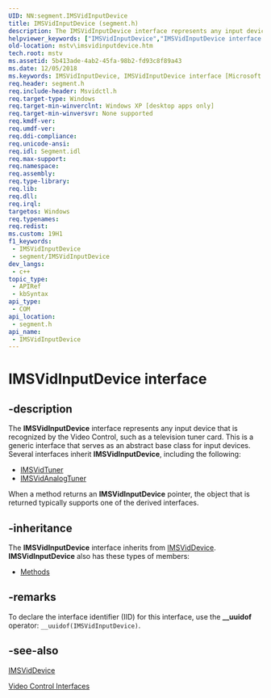 ```yaml
---
UID: NN:segment.IMSVidInputDevice
title: IMSVidInputDevice (segment.h)
description: The IMSVidInputDevice interface represents any input device that is recognized by the Video Control, such as a television tuner card.
helpviewer_keywords: ["IMSVidInputDevice","IMSVidInputDevice interface [Microsoft TV Technologies]","IMSVidInputDevice interface [Microsoft TV Technologies]","described","IMSVidInputDeviceInterface","mstv.imsvidinputdevice","segment/IMSVidInputDevice"]
old-location: mstv\imsvidinputdevice.htm
tech.root: mstv
ms.assetid: 5b413ade-4ab2-45fa-98b2-fd93c8f89a43
ms.date: 12/05/2018
ms.keywords: IMSVidInputDevice, IMSVidInputDevice interface [Microsoft TV Technologies], IMSVidInputDevice interface [Microsoft TV Technologies],described, IMSVidInputDeviceInterface, mstv.imsvidinputdevice, segment/IMSVidInputDevice
req.header: segment.h
req.include-header: Msvidctl.h
req.target-type: Windows
req.target-min-winverclnt: Windows XP [desktop apps only]
req.target-min-winversvr: None supported
req.kmdf-ver: 
req.umdf-ver: 
req.ddi-compliance: 
req.unicode-ansi: 
req.idl: Segment.idl
req.max-support: 
req.namespace: 
req.assembly: 
req.type-library: 
req.lib: 
req.dll: 
req.irql: 
targetos: Windows
req.typenames: 
req.redist: 
ms.custom: 19H1
f1_keywords:
 - IMSVidInputDevice
 - segment/IMSVidInputDevice
dev_langs:
 - c++
topic_type:
 - APIRef
 - kbSyntax
api_type:
 - COM
api_location:
 - segment.h
api_name:
 - IMSVidInputDevice
---
```


# IMSVidInputDevice interface


## -description

The <b>IMSVidInputDevice</b> interface represents any input device that is recognized by the Video Control, such as a television tuner card. This is a generic interface that serves as an abstract base class for input devices. Several interfaces inherit <b>IMSVidInputDevice</b>, including the following:

<ul>
<li>
<a href="/windows/desktop/api/segment/nn-segment-imsvidtuner">IMSVidTuner</a>
</li>
<li>
<a href="/windows/desktop/api/segment/nn-segment-imsvidanalogtuner">IMSVidAnalogTuner</a>
</li>
</ul>
When a method returns an <b>IMSVidInputDevice</b> pointer, the object that is returned typically supports one of the derived interfaces.

## -inheritance

The <b>IMSVidInputDevice</b> interface inherits from <a href="/windows/desktop/api/segment/nn-segment-imsviddevice">IMSVidDevice</a>. <b>IMSVidInputDevice</b> also has these types of members:
<ul>
<li><a href="https://docs.microsoft.com/">Methods</a></li>
</ul>

## -remarks

To declare the interface identifier (IID) for this interface, use the <b>__uuidof</b> operator: <code>__uuidof(IMSVidInputDevice)</code>.

## -see-also

<a href="/windows/desktop/api/segment/nn-segment-imsviddevice">IMSVidDevice</a>



<a href="/previous-versions/windows/desktop/mstv/video-control-interfaces">Video Control Interfaces</a>
